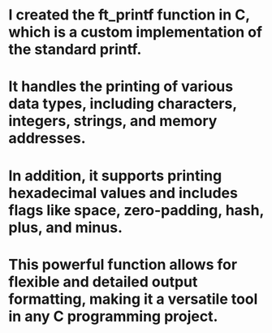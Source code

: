 # I created the ft_printf function in C, which is a custom implementation of the standard printf. 
# It handles the printing of various data types, including characters, integers, strings, and memory addresses. 
# In addition, it supports printing hexadecimal values and includes flags like space, zero-padding, hash, plus, and minus. 
# This powerful function allows for flexible and detailed output formatting, making it a versatile tool in any C programming project. 
